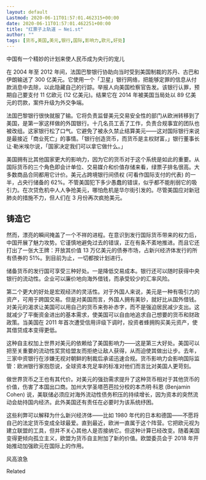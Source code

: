 ```yaml
---
layout: default
Lastmod: 2020-06-11T01:57:01.462315+00:00
date: 2020-06-11T01:57:01.462251+00:00
title: "红票子上轨道 – Nei.st"
author: ""
tags: [货币,美国,美元,银行,国际,影响力,欧元,好处]
---
```


中国有一个精妙的计划来使人民币成为央行的宠儿

在 2004 年至 2012 年间，法国巴黎银行协助向当时受到美国制裁的苏丹、古巴和伊朗输送了 300 亿美元。它使用一个「卫星」银行网络，把能够定罪的信息从付款消息中去除，以此隐藏自己的行踪。举报人向美国检察官告发。该银行认罪，预期自己要支付 11 亿欧元 (12 亿美元)。结果它在 2014 年被美国当局处以 89 亿美元的罚款，案件升级为外交争端。

法国巴黎银行很快就服了输。它将负责监督美元交易安全性的部门从欧洲转移到了美国，是第一家这样做的外国银行。十几名员工丢了工作，负责合规事宜的团队也被改组。这家银行松了口气。它避免了被永久禁止结算美元——这对国际银行来说是最接近「商业死亡」的事情。「银行创造货币，而货币是主权财富，」银行董事长让·勒米埃尔说，「国家决定我们可以拿它做什么。」

美国拥有比其他国家更大的影响力，因为它的货币对于这个系统是如此的重要。从国际货币的三个角色即会计单位、交易媒介和价值存储来看，绿票子排名很高。大多数商品合同都用它计价。美元占跨境银行间债权 (可看作国际支付的代表) 的一半，占央行储备的 62%。不管美国犯下多少愚蠢的错误，似乎都不能削弱它的吸引力。在次贷危机中人人争抢美元，哪怕危机是华尔街引发的。尽管美国应对新冠肺炎的措施不力，但人们在 3 月份再次疯抢美元。

铸造它
---

然而，漂亮的瞬间掩盖了一个不祥的进程。在意识到发行国际货币带来的权力后，中国开展了魅力攻势。它谨慎地避免过去的错误，正在有条不紊地推进。而且它还打出了一张大王牌：开放其价值 13 万亿美元的债券市场，占新兴经济体发行的所有债券的 51%。到目前为止，一切都按计划进行。

储备货币的发行国可享受三种好处。一是降低交易成本。银行还可以随时获得中央银行的流动性。企业可以廉价地向海外借钱，而承受较少的汇率风险。

第二个更大的好处是宏观经济的灵活性。对于外国人来说，美元是一种有吸引力的资产，可用于跨国交易。但是对美国而言，外国人拥有美钞，就好比从国外借钱。对美元的渴求让美国可以用自己的货币来弥补赤字，而不是强迫居民减少支出。这就减少了平衡资金进出的基本需求，使美国可以自由地追求自己想要的货币和财政政策。当美国在 2011 年首次遭受信用评级下调时，投资者蜂拥购买美元资产，使其借贷成本变得更低。

这种自主权加上世界对美元的依赖给了美国影响力——这是第三大好处。美国可以把至关重要的流动性奖赏给盟友而拒绝让敌人获得，从而迫使其做出让步。去年，三家中资银行在涉嫌无视对朝鲜的制裁后承诺迅速合规。货币影响力会影响国际监管：欧洲银行家抱怨说，全球资本充足率的标准对他们而言比对美国人更苛刻。

做世界货币之王也有其代价。对美元的强劲需求提升了这种货币相对于其他货币的价值，伤害了本国出口商。加州大学圣塔芭芭拉分校的本杰明·科恩 (Benjamin Cohen) 说，美联储必须应对海外流动性债务积压的持续增长，因为资本的突然流动会劫持国内经济。此外美国还有责任在必要时为该系统纾困。

这些利弊可以解释为什么新兴经济体——比如 1980 年代的日本和德国——不愿将自己的法定货币变成全球最爱。直到最近，欧洲一直属于这个阵营。它把欧元视为建立联盟的工具，但并不关心其他人是否接纳它。但这种计算已经改变。随着美国变得更倾向孤立主义，欧盟为货币自主附加了新的价值。欧盟委员会于 2018 年开始推动加强欧元在国际上的作用。

风高浪急[](https://nei.st/medium/j2c6srlbezlceyrdintsxq)

Related


